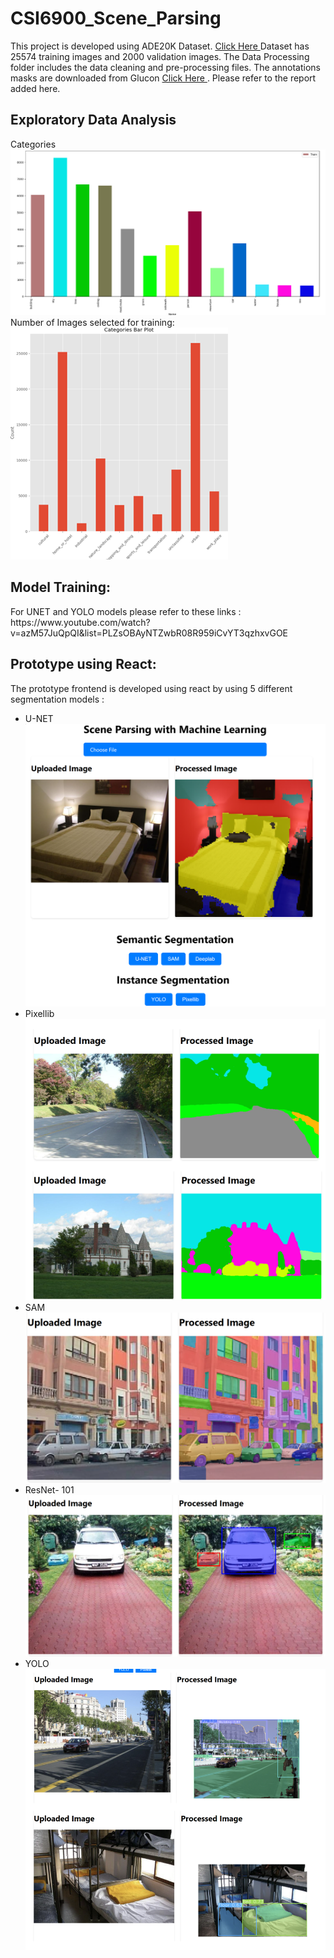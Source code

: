 # CSI6900_Scene_Parsing
<p>
  This project is developed using ADE20K Dataset. <a href="https://groups.csail.mit.edu/vision/datasets/ADE20K/">Click Here </a> 
  Dataset has 25574 training images and 2000 validation images. The Data Processing folder includes the data cleaning and pre-processing files. The annotations masks are downloaded from Glucon <a href="https://groups.csail.mit.edu/vision/datasets/ADE20K/">Click Here </a>. Please refer to the report added here.
</p>
<h2>Exploratory Data Analysis</h2>
Categories
<img src="https://github.com/SnehalB06/CSI6900_Scene_Parsing/blob/master/Images/EDA.png"> </img>
Number of Images selected for training: 
<img src="https://github.com/SnehalB06/CSI6900_Scene_Parsing/blob/master/Images/Picture1.png"></img>

<h2> Model Training: </h2>
For UNET and YOLO models please refer to these links : https://www.youtube.com/watch?v=azM57JuQpQI&list=PLZsOBAyNTZwbR08R959iCvYT3qzhxvGOE

<h2>Prototype using React: </h2>
The prototype frontend is developed using react by using 5 different segmentation models :
<ul>
  <li>U-NET</li>
  <img src="https://github.com/SnehalB06/CSI6900_Scene_Parsing/blob/master/Images/unet.png"></img>
   <li>Pixellib</li>
  <img src="https://github.com/SnehalB06/CSI6900_Scene_Parsing/blob/master/Images/Screenshot%202024-04-28%20001434.png"></img>
   <li>SAM</li>
  <img src="https://github.com/SnehalB06/CSI6900_Scene_Parsing/blob/master/Images/PIXELLIB%20(2).png"></img>
   <li>ResNet- 101</li>
  <img src="https://github.com/SnehalB06/CSI6900_Scene_Parsing/blob/master/Images/RESNET.png"></img>
   <li>YOLO</li>
   <img src="https://github.com/SnehalB06/CSI6900_Scene_Parsing/blob/master/Images/YOLO.png"></img>
</ul>





